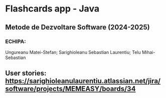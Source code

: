 ﻿# Flashcards app - Java
## Metode de Dezvoltare Software (2024-2025)
### ECHIPA:
Ungureanu Matei-Stefan;
Sarighioleanu Sebastian Laurentiu;
Telu Mihai-Sebastian
## User stories: https://sarighioleanulaurentiu.atlassian.net/jira/software/projects/MEMEASY/boards/34
